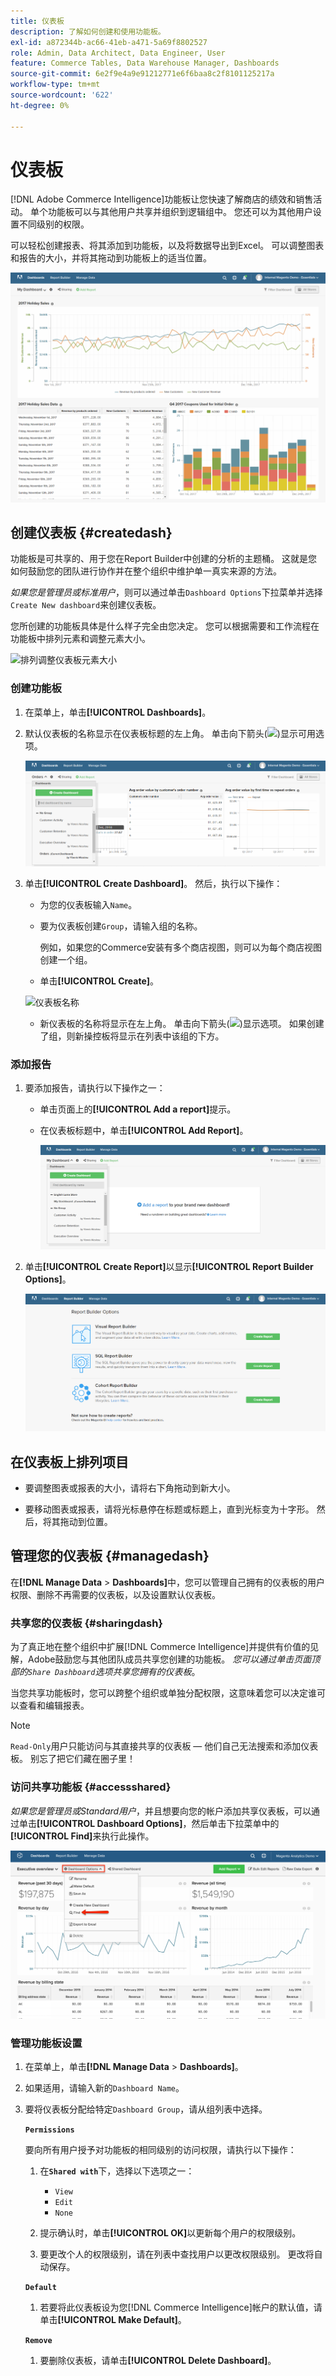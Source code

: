 ```yaml
---
title: 仪表板
description: 了解如何创建和使用功能板。
exl-id: a872344b-ac66-41eb-a471-5a69f8802527
role: Admin, Data Architect, Data Engineer, User
feature: Commerce Tables, Data Warehouse Manager, Dashboards
source-git-commit: 6e2f9e4a9e91212771e6f6baa8c2f8101125217a
workflow-type: tm+mt
source-wordcount: '622'
ht-degree: 0%

---
```


# 仪表板

[!DNL Adobe Commerce Intelligence]功能板让您快速了解商店的绩效和销售活动。 单个功能板可以与其他用户共享并组织到逻辑组中。 您还可以为其他用户设置不同级别的权限。

可以轻松创建报表、将其添加到功能板，以及将数据导出到Excel。 可以调整图表和报告的大小，并将其拖动到功能板上的适当位置。

![仪表板](../../assets/magento-bi-report-builder-revenue-by-products-formula-report-holiday-sales-dashboard.png)

## 创建仪表板 {#createdash}

功能板是可共享的、用于您在Report Builder中创建的分析的主题桶。 这就是您如何鼓励您的团队进行协作并在整个组织中维护单一真实来源的方法。

*如果您是管理员或标准用户*，则可以通过单击`Dashboard Options`下拉菜单并选择`Create New dashboard`来创建仪表板。

您所创建的功能板具体是什么样子完全由您决定。 您可以根据需要和工作流程在功能板中排列元素和调整元素大小。

![排列调整仪表板元素大小](../../assets/arrange_resize_dashboard_element.gif)

### 创建功能板

1. 在菜单上，单击&#x200B;**[!UICONTROL Dashboards]**。

1. 默认仪表板的名称显示在仪表板标题的左上角。 单击向下箭头(![](../../assets/magento-bi-btn-down.png))显示可用选项。

   ![创建信息板](../../assets/magento-bi-dashboard-create.png)

1. 单击&#x200B;**[!UICONTROL Create Dashboard]**。 然后，执行以下操作：

   * 为您的仪表板输入`Name`。

   * 要为仪表板创建`Group`，请输入组的名称。

     例如，如果您的Commerce安装有多个商店视图，则可以为每个商店视图创建一个组。

   * 单击&#x200B;**[!UICONTROL Create]**。

   ![仪表板名称](../../assets/magento-bi-dashboard-create-name.png)

   * 新仪表板的名称将显示在左上角。 单击向下箭头(![](../../assets/magento-bi-btn-down.png))显示选项。 如果创建了组，则新操控板将显示在列表中该组的下方。

### 添加报告

1. 要添加报告，请执行以下操作之一：

   * 单击页面上的&#x200B;**[!UICONTROL Add a report]**&#x200B;提示。

   * 在仪表板标题中，单击&#x200B;**[!UICONTROL Add Report]**。

     ![添加报告](../../assets/magento-bi-dashboard-create-add-report.png)

1. 单击&#x200B;**[!UICONTROL Create Report]**&#x200B;以显示&#x200B;**[!UICONTROL Report Builder Options]**。

   ![Report Builder选项](../../assets/magento-bi-report-builder.png)

## 在仪表板上排列项目

* 要调整图表或报表的大小，请将右下角拖动到新大小。

* 要移动图表或报表，请将光标悬停在标题或标题上，直到光标变为十字形。 然后，将其拖动到位置。

## 管理您的仪表板 {#managedash}

在&#x200B;**[!DNL Manage Data** > **Dashboards]**&#x200B;中，您可以管理自己拥有的仪表板的用户权限、删除不再需要的仪表板，以及设置默认仪表板。

### 共享您的仪表板 {#sharingdash}

为了真正地在整个组织中扩展[!DNL Commerce Intelligence]并提供有价值的见解，Adobe鼓励您与其他团队成员共享您创建的功能板。 *您可以通过单击页面顶部的`Share Dashboard`选项共享您拥有的仪表板*。

当您共享功能板时，您可以跨整个组织或单独分配权限，这意味着您可以决定谁可以查看和编辑报表。

>[!NOTE]
>
>`Read-Only`用户只能访问与其直接共享的仪表板 — 他们自己无法搜索和添加仪表板。 别忘了把它们藏在圈子里！

### 访问共享功能板 {#accessshared}

*如果您是管理员或Standard用户*，并且想要向您的帐户添加共享仪表板，可以通过单击&#x200B;**[!UICONTROL Dashboard Options]**，然后单击下拉菜单中的&#x200B;**[!UICONTROL Find]**&#x200B;来执行此操作。

![查找仪表板](../../assets/find_dashboard.png)<!--{: width="1000" height="535"}-->

### 管理功能板设置

1. 在菜单上，单击&#x200B;**[!DNL Manage Data** > **Dashboards]**。

1. 如果适用，请输入新的`Dashboard Name`。

1. 要将仪表板分配给特定`Dashboard Group`，请从组列表中选择。

   **`Permissions`**

   要向所有用户授予对功能板的相同级别的访问权限，请执行以下操作：

   1. 在&#x200B;**`Shared with`**&#x200B;下，选择以下选项之一：

      * `View`
      * `Edit`
      * `None`

   1. 提示确认时，单击&#x200B;**[!UICONTROL OK]**&#x200B;以更新每个用户的权限级别。

   1. 要更改个人的权限级别，请在列表中查找用户以更改权限级别。 更改将自动保存。

   **`Default`**

   1. 若要将此仪表板设为您[!DNL Commerce Intelligence]帐户的默认值，请单击&#x200B;**[!UICONTROL Make Default]**。

   **`Remove`**

   1. 要删除仪表板，请单击&#x200B;**[!UICONTROL Delete Dashboard]**。
